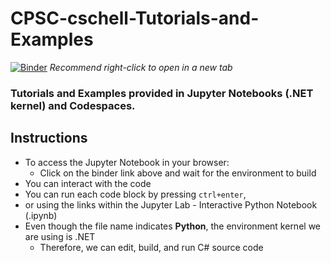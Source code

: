 # CPSC-cschell-Tutorials-and-Examples

[![Binder](https://mybinder.org/badge_logo.svg)](https://mybinder.org/v2/gh/CPSC-1012/CPSC-cschell-Tutorials-and-Examples/main)
_Recommend right-click to open in a new tab_

### Tutorials and Examples provided in Jupyter Notebooks (.NET kernel) and Codespaces.

## Instructions
* To access the Jupyter Notebook in your browser:
  * Click on the binder link above and wait for the environment to build
* You can interact with the code
* You can run each code block by pressing `ctrl+enter`,
* or using the links within the Jupyter Lab - Interactive Python Notebook (.ipynb)
* Even though the file name indicates **Python**, the environment kernel we are using is .NET
  * Therefore, we can edit, build, and run C# source code
